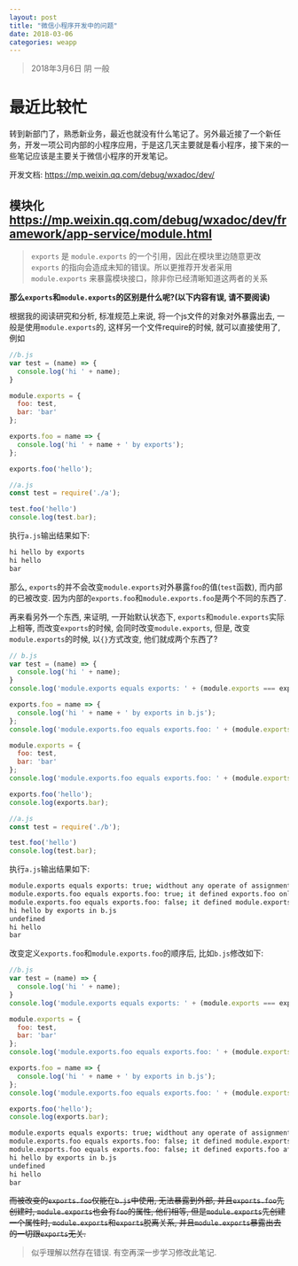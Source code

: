 ```yaml
---
layout: post
title: "微信小程序开发中的问题"
date: 2018-03-06
categories: weapp
---
```

> 2018年3月6日 阴 一般

# 最近比较忙

转到新部门了，熟悉新业务，最近也就没有什么笔记了。另外最近接了一个新任务，开发一项公司内部的小程序应用，于是这几天主要就是看小程序，接下来的一些笔记应该是主要关于微信小程序的开发笔记。

开发文档: <https://mp.weixin.qq.com/debug/wxadoc/dev/>

## 模块化<https://mp.weixin.qq.com/debug/wxadoc/dev/framework/app-service/module.html>

> `exports` 是 `module.exports` 的一个引用，因此在模块里边随意更改 `exports` 的指向会造成未知的错误。所以更推荐开发者采用 `module.exports` 来暴露模块接口，除非你已经清晰知道这两者的关系

**那么`exports`和`module.exports`的区别是什么呢?(以下内容有误, 请不要阅读)**

根据我的阅读研究和分析, 标准规范上来说, 将一个js文件的对象对外暴露出去, 一般是使用`module.exports`的, 这样另一个文件require的时候, 就可以直接使用了, 例如

```javascript
//b.js
var test = (name) => {
  console.log('hi ' + name);
}

module.exports = {
  foo: test,
  bar: 'bar'
};

exports.foo = name => {
  console.log('hi ' + name + ' by exports');
};

exports.foo('hello');
```

```javascript
//a.js
const test = require('./a');

test.foo('hello')
console.log(test.bar);
```

执行`a.js`输出结果如下:

```bash
hi hello by exports
hi hello
bar
```

那么, `exports`的并不会改变`module.exports`对外暴露`foo`的值(`test`函数), 而内部的已被改变. 因为内部的`exports.foo`和`module.exports.foo`是两个不同的东西了.

再来看另外一个东西, 来证明, 一开始默认状态下, `exports`和`module.exports`实际上相等, 而改变`exports`的时候, 会同时改变`module.exports`, 但是, 改变`module.exports`的时候, 以`{}`方式改变, 他们就成两个东西了?

```javascript
// b.js
var test = (name) => {
  console.log('hi ' + name);
}
console.log('module.exports equals exports: ' + (module.exports === exports) + '; widthout any operate of assignment');

exports.foo = name => {
  console.log('hi ' + name + ' by exports in b.js');
};
console.log('module.exports.foo equals exports.foo: ' + (module.exports.foo === exports.foo) + '; it defined exports.foo only');

module.exports = {
  foo: test,
  bar: 'bar'
};
console.log('module.exports.foo equals exports.foo: ' + (module.exports.foo === exports.foo) + '; it defined module.exports.foo after exports.foo');

exports.foo('hello');
console.log(exports.bar);
```

```javascript
//a.js
const test = require('./b');

test.foo('hello')
console.log(test.bar);
```

执行`a.js`输出结果如下:

```bash
module.exports equals exports: true; widthout any operate of assignment
module.exports.foo equals exports.foo: true; it defined exports.foo only
module.exports.foo equals exports.foo: false; it defined module.exports.foo after exports.foo
hi hello by exports in b.js
undefined
hi hello
bar
```

改变定义`exports.foo`和`module.exports.foo`的顺序后, 比如`b.js`修改如下:

```javascript
//b.js
var test = (name) => {
  console.log('hi ' + name);
}
console.log('module.exports equals exports: ' + (module.exports === exports) + '; widthout any operate of assignment');

module.exports = {
  foo: test,
  bar: 'bar'
};
console.log('module.exports.foo equals exports.foo: ' + (module.exports.foo === exports.foo) + '; it defined module.exports.foo only');

exports.foo = name => {
  console.log('hi ' + name + ' by exports in b.js');
};
console.log('module.exports.foo equals exports.foo: ' + (module.exports.foo === exports.foo) + '; it defined exports.foo after module.exports.foo');

exports.foo('hello');
console.log(exports.bar);
```

```bash
module.exports equals exports: true; widthout any operate of assignment
module.exports.foo equals exports.foo: false; it defined module.exports.foo only
module.exports.foo equals exports.foo: false; it defined exports.foo after module.exports.foo
hi hello by exports in b.js
undefined
hi hello
bar
```

~~而被改变的`exports.foo`仅能在`b.js`中使用, 无法暴露到外部, 并且`exports.foo`先创建时, `module.exports`也会有`foo`的属性, 他们相等, 但是`module.exports`先创建一个属性时, `module.exports`和`exports`脱离关系, 并且`module.exports`暴露出去的一切跟`exports`无关.~~

> 似乎理解以然存在错误. 有空再深一步学习修改此笔记.